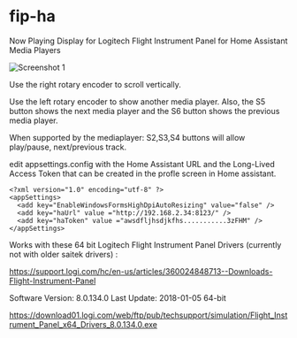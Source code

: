 # fip-ha

Now Playing Display for Logitech Flight Instrument Panel for Home Assistant Media Players


![Screenshot 1](https://i.imgur.com/UNOTXH2.jpeg)

Use the right rotary encoder to scroll vertically.

Use the left rotary encoder to show another media player.
Also, the S5 button shows the next media player and the S6 button shows the previous media player.

When supported by the mediaplayer: S2,S3,S4 buttons will allow play/pause, next/previous track.

edit appsettings.config with the Home Assistant URL and the Long-Lived Access Token that can be created in the profle screen in Home assistant.

```
<?xml version="1.0" encoding="utf-8" ?>
<appSettings>
  <add key="EnableWindowsFormsHighDpiAutoResizing" value="false" />
  <add key="haUrl" value ="http://192.168.2.34:8123/" />
  <add key="haToken" value ="awsdfljhsdjkfhs...........3zFHM" />
</appSettings>
```

Works with these 64 bit Logitech Flight Instrument Panel Drivers (currently not with older saitek drivers) :

https://support.logi.com/hc/en-us/articles/360024848713--Downloads-Flight-Instrument-Panel

Software Version: 8.0.134.0
Last Update: 2018-01-05
64-bit

https://download01.logi.com/web/ftp/pub/techsupport/simulation/Flight_Instrument_Panel_x64_Drivers_8.0.134.0.exe

